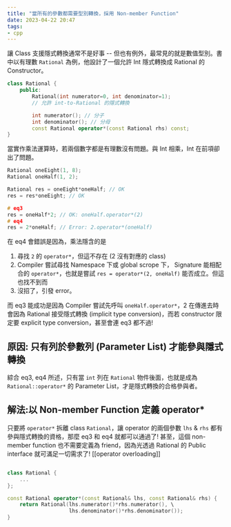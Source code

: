 ```yaml
---
title: "當所有的參數都需要型別轉換，採用 Non-member Function"
date: 2023-04-22 20:47
tags:
- cpp
---
```


讓 Class 支援隱式轉換通常不是好事 -- 但也有例外，最常見的就是數值型別。書中以有理數 `Rational` 為例，他設計了一個允許 Int 隱式轉換成 Rational 的 Constructor。
```cpp
class Rational {
    public:
        Rational(int numerator=0, int denominator=1); 
        // 允許 int-to-Rational 的隱式轉換

        int numerator(); // 分子
        int denominator(); // 分母
        const Rational operator*(const Rational rhs) const;
}
```

當實作乘法運算時，若兩個數字都是有理數沒有問題。與 Int 相乘，Int 在前項卻出了問題。
```cpp
Rational oneEight(1, 8);
Rational oneHalf(1, 2);

Rational res = oneEight*oneHalf; // OK
res = res*oneEight; // OK

# eq3
res = oneHalf*2; // OK: oneHalf.operator*(2)
# eq4
res = 2*oneHalf; // Error: 2.operator*(oneHalf)
```
在 eq4 會錯誤是因為，乘法隱含的是
1. 尋找 `2` 的 `operator*`，但這不存在 (2 沒有對應的 class)
2. Compiler 嘗試尋找 Namespace 下或 global scrope 下， Signature 能相配合的 `operator*`，也就是嘗試 `res = operator*(2, oneHalf)` 能否成立。但這也找不到而
3. 沒招了，引發 error。

而 eq3 能成功是因為 Compiler 嘗試先呼叫 `oneHalf.operator*`，2 在傳進去時會因為 Rational 接受隱式轉換 (implicit type conversion)，而若 constructor 限定要 explicit type conversion，甚至會連 eq3 都不過! 

## 原因: 只有列於參數列 (Parameter List) 才能參與隱式轉換

綜合 eq3, eq4 所述，只有當 `int` 列在 `Rational` 物件後面，也就是成為 `Rational::operator*`  的 Parameter List，才是隱式轉換的合格參與者。

## 解法:以 Non-member Function 定義 operator*
只要將 `operator*` 拆離 class `Rational`，讓 operator 的兩個參數 `lhs` & `rhs` 都有參與隱式轉換的資格，那麼 eq3 和 eq4 就都可以通過了!
甚至，這個 non-member function 也不需要定義為 friend，因為光透過 Rational 的 Public interface 就可滿足一切需求了! 
[[operator overloading]]

```cpp

class Rational {
    ...
};

const Rational operator*(const Rational& lhs, const Rational& rhs) {
    return Rational(lhs.numerator()*rhs.numerator(), \
					lhs.denominator()*rhs.denominator());
}
```
	
